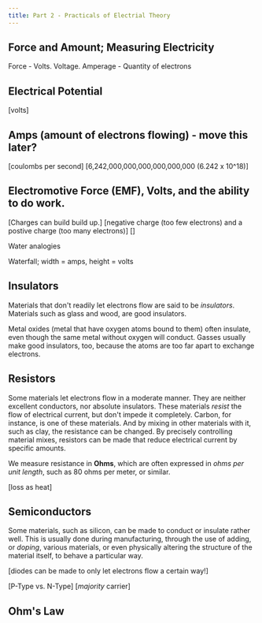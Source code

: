 ```yaml
---
title: Part 2 - Practicals of Electrial Theory
---
```




## Force and Amount; Measuring Electricity

Force - Volts. Voltage. 
Amperage - Quantity of electrons





## Electrical Potential

[volts]


## Amps (amount of electrons flowing) - move this later?

[coulombs per second]
[6,242,000,000,000,000,000,000 (6.242 x 10^18)]

## Electromotive Force (EMF), Volts, and the ability to do work.

[Charges can build build up.]
[negative charge (too few electrons) and a postive charge (too many electrons)]
[]

Water analogies

Waterfall; width = amps, height = volts

## Insulators

Materials that don't readily let electrons flow are said to be _insulators_. Materials such as glass and wood, are good insulators.

Metal oxides (metal that have oxygen atoms bound to them) often insulate, even though the same metal without oxygen will conduct. Gasses usually make good insulators, too, because the atoms are too far apart to exchange electrons.

## Resistors

Some materials let electrons flow in a moderate manner. They are neither excellent conductors, nor absolute insulators. These materials _resist_ the flow of electrical current, but don't impede it completely. Carbon, for instance, is one of these materials. And by mixing in other materials with it, such as clay, the resistance can be changed. By precisely controlling material mixes, resistors can be made that reduce electrical current by specific amounts.

We measure resistance in **Ohms**, which are often expressed in _ohms per unit length_, such as 80 ohms per meter, or similar.

[loss as heat]

## Semiconductors

Some materials, such as silicon, can be made to conduct or insulate rather well. This is usually done during manufacturing, through the use of adding, or _doping_, various materials, or even physically altering the structure of the material itself, to behave a particular way. 

[diodes can be made to only let electrons flow a certain way!]

[P-Type vs. N-Type]
[_majority_ carrier]



## Ohm's Law


